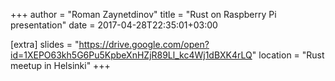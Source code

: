 +++
author = "Roman Zaynetdinov"
title = "Rust on Raspberry Pi presentation"
date = 2017-04-28T22:35:01+03:00

[extra]
slides = "https://drive.google.com/open?id=1XEPO63kh5G6Pu5KpbeXnHZjR89Ll_kc4Wj1dBXK4rLQ"
location = "Rust meetup in Helsinki"
+++
